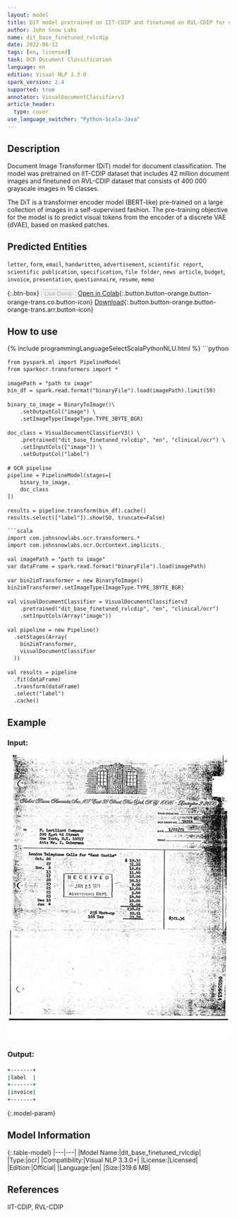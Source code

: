 ```yaml
---
layout: model
title: DiT model pretrained on IIT-CDIP and finetuned on RVL-CDIP for document classification
author: John Snow Labs
name: dit_base_finetuned_rvlcdip
date: 2022-06-12
tags: [en, licensed]
task: OCR Document Classification
language: en
edition: Visual NLP 3.3.0
spark_version: 2.4
supported: true
annotator: VisualDocumentClassifierv3
article_header:
  type: cover
use_language_switcher: "Python-Scala-Java"
---
```


## Description

Document Image Transformer (DiT) model for document classification. The model was pretrained on IIT-CDIP dataset that includes 42 million document images and finetuned on RVL-CDIP dataset that consists of 400 000 grayscale images in 16 classes.

The DiT is a transformer encoder model (BERT-like) pre-trained on a large collection of images in a self-supervised fashion. The pre-training objective for the model is to predict visual tokens from the encoder of a discrete VAE (dVAE), based on masked patches.

## Predicted Entities

`letter`, `form`, `email`, `handwritten`, `advertisement`, `scientific report`, `scientific publication`, `specification`, `file folder`, `news article`, `budget`, `invoice`, `presentation`, `questionnaire`, `resume`, `memo`

{:.btn-box}
<button class="button button-orange" disabled>Live Demo</button>
[Open in Colab](https://colab.research.google.com/github/JohnSnowLabs/spark-ocr-workshop/blob/master/tutorials/Certification_Trainings/5.2.Visual_Document_Classifier_v3.ipynb){:.button.button-orange.button-orange-trans.co.button-icon}
[Download](https://s3.amazonaws.com/auxdata.johnsnowlabs.com/clinical/ocr/dit_base_finetuned_rvlcdip_en_3.3.0_2.4_1655036470277.zip){:.button.button-orange.button-orange-trans.arr.button-icon}

## How to use



<div class="tabs-box" markdown="1">
{% include programmingLanguageSelectScalaPythonNLU.html %}
```python

    from pyspark.ml import PipelineModel
    from sparkocr.transformers import *

    imagePath = "path to image"
    bin_df = spark.read.format("binaryFile").load(imagePath).limit(50)

    binary_to_image = BinaryToImage()\
        .setOutputCol("image") \
        .setImageType(ImageType.TYPE_3BYTE_BGR)
    
    doc_class = VisualDocumentClassifierV3() \
        .pretrained("dit_base_finetuned_rvlcdip", "en", "clinical/ocr") \
        .setInputCols(["image"]) \
        .setOutputCol("label")
    
    # OCR pipeline
    pipeline = PipelineModel(stages=[
        binary_to_image,
        doc_class
    ])

    results = pipeline.transform(bin_df).cache()
    results.select(["label"]).show(50, truncate=False)
```
```scala
import com.johnsnowlabs.ocr.transformers.*
import com.johnsnowlabs.ocr.OcrContext.implicits._

val imagePath = "path to image"
var dataFrame = spark.read.format("binaryFile").load(imagePath)

var bin2imTransformer = new BinaryToImage()
bin2imTransformer.setImageType(ImageType.TYPE_3BYTE_BGR)

val visualDocumentClassifier = VisualDocumentClassifierv3
    .pretrained("dit_base_finetuned_rvlcdip", "en", "clinical/ocr")
    .setInputCols(Array("image"))

val pipeline = new Pipeline()
  .setStages(Array(
    bin2imTransformer,
    visualDocumentClassifier
  ))

val results = pipeline
  .fit(dataFrame)
  .transform(dataFrame)
  .select("label")
  .cache()
```
</div>

## Example

### Input:
![Screenshot](../../_examples_ocr/image1.png)

### Output:
```bash
+-------+
|label  |
+-------+
|invoice|
+-------+
```

{:.model-param}
## Model Information

{:.table-model}
|---|---|
|Model Name:|dit_base_finetuned_rvlcdip|
|Type:|ocr|
|Compatibility:|Visual NLP 3.3.0+|
|License:|Licensed|
|Edition:|Official|
|Language:|en|
|Size:|319.6 MB|

## References

IIT-CDIP, RVL-CDIP
